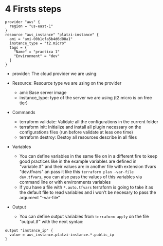 # 4 Firsts steps

```
provider "aws" {
  region = "us-east-1"
}
resource "aws_instance" "platzi-instance" {
  ami = "ami-00b1cfa5b4d6d00a1"
  instance_type = "t2.micro"
  tags = {
    "Name" = "practica 1"
    "Environment" = "dev"
  }
}
```

- provider: The cloud provider we are using
- Resource: Resource type we are using on the provider
  - ami: Base server image
  - instance_type: type of the server we are using (t2.micro is on free tier)
- Commands

  - terraform validate: Validate all the configurations in the current folder
  - terraform init: Initialize and install all plugin necessary on the configurations files (run before validate at leas one time)
  - terraform destroy: Destoy all resources describe in all files

- Variables

  - You can define variables in the same file on in a different fire to keep good practices like in the example variables are defined in "variable.tf" and their values are in another file with extension tfvars "dev.tfvars" an pass it like this `terraform plan -var-file dev.tfvars`, you can also pass the values of this variables via command line or with environments variables
  - If you have a file with `*.auto.tfvars` terraform is going to take it as the default file to read variables and i won't be necesary to pass the argument "-var-file"

- Output
  - You can define output variables from `terraform apply` on the file "output.tf" with the next syntax:

```
output "instance_ip" {
  value = aws_instance.platzi-instance.*.public_ip
}

```
